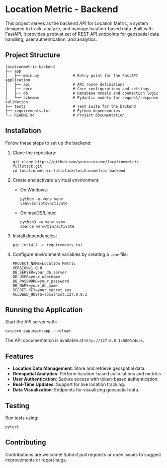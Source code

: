 # Location Metric - Backend

This project serves as the backend API for Location Metric, a system designed to track, analyze, and manage location-based data. Built with FastAPI, it provides a robust set of REST API endpoints for geospatial data handling, user authentication, and analytics.

## Project Structure

```
locationmetric-backend
├── app
│   ├── main.py               # Entry point for the FastAPI application
│   ├── api                   # API route definitions
│   ├── core                  # Core configurations and settings
│   ├── db                    # Database models and connection logic
│   └── schemas               # Pydantic models for request/response validation
├── tests                     # Test suite for the backend
├── requirements.txt          # Python dependencies
└── README.md                 # Project documentation
```

## Installation

Follow these steps to set up the backend:

1. Clone the repository:
   ```
   git clone https://github.com/yourusername/locationmetric-fullstack.git
   cd locationmetric-fullstack/locationmetric-backend
   ```

2. Create and activate a virtual environment:
   - On Windows:
     ```
     python -m venv venv
     venv\Scripts\activate
     ```
   - On macOS/Linux:
     ```
     python3 -m venv venv
     source venv/bin/activate
     ```

3. Install dependencies:
   ```
   pip install -r requirements.txt
   ```

4. Configure environment variables by creating a `.env` file:
   ```
   PROJECT_NAME=Location Metric
   VERSION=1.0.0
   DB_SERVER=your_db_server
   DB_USER=your_username
   DB_PASSWORD=your_password
   DB_NAME=your_db_name
   SECRET_KEY=your_secret_key
   ALLOWED_HOSTS=localhost,127.0.0.1
   ```

## Running the Application

Start the API server with:
```
uvicorn app.main:app --reload
```

The API documentation is available at `http://127.0.0.1:8000/docs`.

## Features

- **Location Data Management**: Store and retrieve geospatial data.
- **Geospatial Analytics**: Perform location-based calculations and metrics.
- **User Authentication**: Secure access with token-based authentication.
- **Real-Time Updates**: Support for live location tracking.
- **Data Visualization**: Endpoints for visualizing geospatial data.

## Testing

Run tests using:
```
pytest
```

## Contributing

Contributions are welcome! Submit pull requests or open issues to suggest improvements or report bugs.
